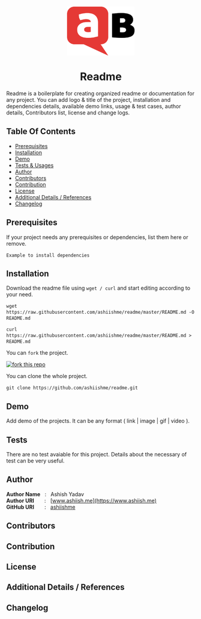 <p align="center">
    <a href="https://www.askbuddie.com">
        <img src="ask-buddie-icon.png" align="center" width="180px" height="130px" alt="askbuddie-icon"/>
    </a>
</p>
<h1 align="center" style="border: 0;"> Readme </h1>

Readme is a boilerplate for creating organized readme or documentation for any project. You can add logo & title of the project, installation and dependencies details, available demo links, usage & test cases, author details, Contributors list, license and change logs.


## Table Of Contents
 - [Prerequisites](#prerequisites)
 - [Installation](#installation)
 - [Demo](#demo)
 - [Tests & Usages](#testusages)
 - [Author](#author)
 - [Contributors](#contributors)
 - [Contribution](#contribution)
 - [License](#license)
 - [Additional Details / References](#additional)
 - [Changelog](#changelog)
 
## Prerequisites
 
If your project needs any prerequisites or dependencies, list them here or remove.
 
```
Example to install dependencies
```
 
## Installation

Download the readme file using `wget / curl` and start editing according to your need.

```
wget https://raw.githubusercontent.com/ashiishme/readme/master/README.md -O README.md
```

```
curl https://raw.githubusercontent.com/ashiishme/readme/master/README.md > README.md
```

You can `fork` the project.

[![fork this repo](http://githubbadges.com/fork.svg?user=boennemann&repo=badges&style=flat)](https://github.com/ashiishme/readme/fork)

You can clone the whole project.

```
git clone https://github.com/ashiishme/readme.git
```
 
## Demo

Add demo of the projects. It can be any format ( link | image | gif | video ).
 
## Tests

There are no test avaiable for this project. Details about the necessary of test can be very useful.
 
## Author

**Author Name** &nbsp; : &nbsp; Ashish Yadav <br>
**Author URI** &nbsp; &nbsp; &nbsp; : &nbsp; [www.ashiish.me](https://www.ashiish.me) <br>
**GitHub URI** &nbsp; &nbsp; &nbsp; : &nbsp; [ashiishme](https://github.com/ashiishme)
 
## Contributors
 
## Contribution
 
## License
 
## Additional Details / References
 
## Changelog
